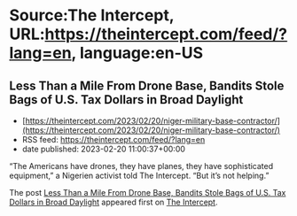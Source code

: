 # Source:The Intercept, URL:https://theintercept.com/feed/?lang=en, language:en-US

## Less Than a Mile From Drone Base, Bandits Stole Bags of U.S. Tax Dollars in Broad Daylight
 - [https://theintercept.com/2023/02/20/niger-military-base-contractor/](https://theintercept.com/2023/02/20/niger-military-base-contractor/)
 - RSS feed: https://theintercept.com/feed/?lang=en
 - date published: 2023-02-20 11:00:37+00:00

<p>“The Americans have drones, they have planes, they have sophisticated equipment,” a Nigerien activist told The Intercept. “But it’s not helping.”</p>
<p>The post <a href="https://theintercept.com/2023/02/20/niger-military-base-contractor/" rel="nofollow">Less Than a Mile From Drone Base, Bandits Stole Bags of U.S. Tax Dollars in Broad Daylight</a> appeared first on <a href="https://theintercept.com" rel="nofollow">The Intercept</a>.</p>

